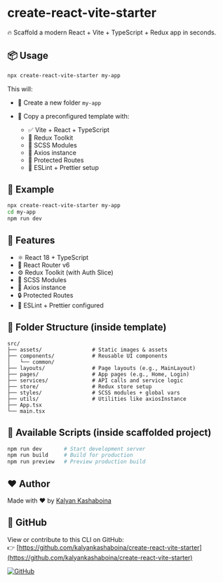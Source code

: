 # create-react-vite-starter

🔥 Scaffold a modern React + Vite + TypeScript + Redux app in seconds.

## 📦 Usage

```bash
npx create-react-vite-starter my-app
```

This will:

- 📁 Create a new folder `my-app`
- 🧱 Copy a preconfigured template with:

  - ✅ Vite + React + TypeScript  
  - 🧠 Redux Toolkit  
  - 🎨 SCSS Modules  
  - 🔗 Axios instance  
  - 🔐 Protected Routes  
  - 🧹 ESLint + Prettier setup

## 📌 Example

```bash
npx create-react-vite-starter my-app
cd my-app
npm run dev
```

## 🔐 Features

- ⚛️ React 18 + TypeScript
- 🔀 React Router v6
- ⚙️ Redux Toolkit (with Auth Slice)
- 🎨 SCSS Modules
- 📡 Axios instance
- 🔒 Protected Routes
- 📏 ESLint + Prettier configured

## 📁 Folder Structure (inside template)

```
src/
├── assets/                # Static images & assets
├── components/            # Reusable UI components
│   └── common/
├── layouts/               # Page layouts (e.g., MainLayout)
├── pages/                 # App pages (e.g., Home, Login)
├── services/              # API calls and service logic
├── store/                 # Redux store setup
├── styles/                # SCSS modules + global vars
├── utils/                 # Utilities like axiosInstance
├── App.tsx
└── main.tsx
```

## 🔧 Available Scripts (inside scaffolded project)

```bash
npm run dev       # Start development server
npm run build     # Build for production
npm run preview   # Preview production build
```

## ❤️ Author

Made with ❤️ by [Kalyan Kashaboina](https://github.com/kalyankashaboina)

## 🔗 GitHub

View or contribute to this CLI on GitHub:  
👉 [https://github.com/kalyankashaboina/create-react-vite-starter](https://github.com/kalyankashaboina/create-react-vite-starter)

[![GitHub](https://img.shields.io/badge/GitHub-Source-blue?logo=github)](https://github.com/kalyankashaboina/create-react-vite-starter)
